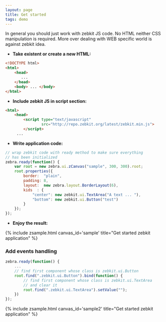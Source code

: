 ```yaml
---
layout: page
title: Get started
tags: demo
---
```


<script type="text/javascript" src="{{site.zebkitBase}}/zebkit.js">  
</script>

In general you should just work with zebkit JS code. No HTML neither CSS manipulation is required. More over dealing with WEB specific world is against zebkit idea.  

   * **Take existent or create a new HTML:**

```html
<!DOCTYPE html>
<html>
    <head>
       ...
    </head>
    <body> ... </body>
</html>
```

   * **Include zebkit JS in script section:**

```html
<html>
    <head>
        <script type="text/javascript"
                src="http://repo.zebkit.org/latest/zebkit.min.js">
        </script>
     ...
```

   * **Write application code:**

```js
// wrap zebkit code with ready method to make sure everything
// has been initialized 
zebra.ready(function() {
    var root = new zebra.ui.zCanvas("sample", 300, 300).root;
    root.properties({
        border:  "plain", 
        padding: 8,
        layout:  new zebra.layout.BorderLayout(6),
        kids  : {
            "center": new zebkit.ui.TextArea("A text ... "),
            "bottom": new zebkit.ui.Button("test") 
        }
    });
});
```

   * **Enjoy the result:**

{% include zsample.html canvas_id='sample' title="Get started zebkit application" %}

<script>
zebra.ready(function() {
    var root = new zebra.ui.zCanvas("sample", 400, 300).root;
    root.properties({
        border:  "plain", 
        padding: 8,
        layout:  new zebra.layout.BorderLayout(6),
        kids  : {
            "center" : new zebkit.ui.TextArea("A text ... "),
            "bottom" : new zebkit.ui.Button("test") 
        }
    });
});
</script>

### Add events handling

```js
zebra.ready(function() {
    ...
    // find first component whose class is zebkit.ui.Button
    root.find(".zebkit.ui.Button").bind(function() {
        // find first component whose class is zebkit.ui.TextArea
        // and clear it
        root.find(".zebkit.ui.TextArea").setValue("");
    })
});
```


{% include zsample.html canvas_id='sample2' title="Get started zebkit application" %}

<script>
zebra()["zebkit.theme"] = "dark"; 

zebra.ready(function() {
    var root = new zebra.ui.zCanvas("sample2", 400, 300).root;
    root.properties({
        border:  "plain", 
        padding: 8,
        layout:  new zebra.layout.BorderLayout(6),
        kids  : {
            "center" : new zebkit.ui.TextArea("A text ... "),
            "bottom" : new zebkit.ui.Button("test") 
        }
    });

    root.find(".zebkit.ui.Button").bind(function() {
        root.find(".zebkit.ui.TextArea").setValue("");
    })
});
</script>

